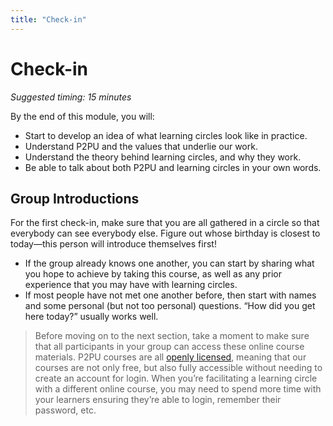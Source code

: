 ```yaml
---
title: "Check-in"
---
```

# Check-in

*Suggested timing: 15 minutes* 

By the end of this module, you will:
- Start to develop an idea of what learning circles look like in practice. 
- Understand P2PU and the values that underlie our work.
- Understand the theory behind learning circles, and why they work.
- Be able to talk about both P2PU and learning circles in your own words.


## Group Introductions
For the first check-in, make sure that you are all gathered in a circle so that everybody can see everybody else. Figure out whose birthday is closest to today—this person will introduce themselves first!
- If the group already knows one another, you can start by sharing what you hope to achieve by taking this course, as well as any prior experience that you may have with learning circles.
- If most people have not met one another before, then start with names and some personal (but not too personal) questions. “How did you get here today?” usually works well.


> Before moving on to the next section, take a moment to make sure that all participants in your group can access these online course materials. P2PU courses are all [openly licensed](https://en.wikipedia.org/wiki/Comparison_of_free_and_open-source_software_licenses), meaning that our courses are not only free, but also fully accessible without needing to create an account for login. When you’re facilitating a learning circle with a different online course, you may need to spend more time with your learners ensuring they’re able to login, remember their password, etc.
 
